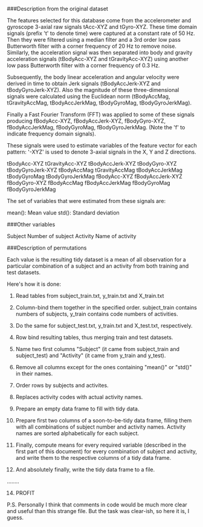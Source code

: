 ###Description from the original dataset

The features selected for this database come from the accelerometer and gyroscope 3-axial raw signals tAcc-XYZ and tGyro-XYZ. These time domain signals (prefix 't' to denote time) were captured at a constant rate of 50 Hz. Then they were filtered using a median filter and a 3rd order low pass Butterworth filter with a corner frequency of 20 Hz to remove noise. Similarly, the acceleration signal was then separated into body and gravity acceleration signals (tBodyAcc-XYZ and tGravityAcc-XYZ) using another low pass Butterworth filter with a corner frequency of 0.3 Hz.

Subsequently, the body linear acceleration and angular velocity were derived in time to obtain Jerk signals (tBodyAccJerk-XYZ and tBodyGyroJerk-XYZ). Also the magnitude of these three-dimensional signals were calculated using the Euclidean norm (tBodyAccMag, tGravityAccMag, tBodyAccJerkMag, tBodyGyroMag, tBodyGyroJerkMag).

Finally a Fast Fourier Transform (FFT) was applied to some of these signals producing fBodyAcc-XYZ, fBodyAccJerk-XYZ, fBodyGyro-XYZ, fBodyAccJerkMag, fBodyGyroMag, fBodyGyroJerkMag. (Note the 'f' to indicate frequency domain signals).

These signals were used to estimate variables of the feature vector for each pattern:
'-XYZ' is used to denote 3-axial signals in the X, Y and Z directions.

tBodyAcc-XYZ
tGravityAcc-XYZ
tBodyAccJerk-XYZ
tBodyGyro-XYZ
tBodyGyroJerk-XYZ
tBodyAccMag
tGravityAccMag
tBodyAccJerkMag
tBodyGyroMag
tBodyGyroJerkMag
fBodyAcc-XYZ
fBodyAccJerk-XYZ
fBodyGyro-XYZ
fBodyAccMag
fBodyAccJerkMag
fBodyGyroMag
fBodyGyroJerkMag

The set of variables that were estimated from these signals are:

mean(): Mean value
std(): Standard deviation

###Other variables

Subject             Number of subject
Activity            Name of activity

###Description of permutations

Each value is the resulting tidy dataset is a mean of all observation
for a particular combination of a subject and an activity from both training
and test datasets.

Here's how it is done:

1) Read tables from subject_train.txt, y_train.txt and X_train.txt

2) Column-bind them together in the specified order. subject_train contains numbers of subjects, y_train contains code numbers of activities.

3) Do the same for subject_test.txt, y_train.txt and X_test.txt, respectively.

4) Row bind resulting tables, thus merging train and test datasets.

5) Name two first columns "Subject" (it came from subject_train and subject_test) and "Activity" (it came from y_train and y_test).

6) Remove all columns except for the ones containing "mean()" or "std()" in their names.

7) Order rows by subjects and activites.

8) Replaces activity codes with actual activity names.

9) Prepare an empty data frame to fill with tidy data.

10) Prepare first two columns of a soon-to-be-tidy data frame, filling them with all combinations of subject number and activity names. Activity names are sorted alphabetically for each subject.

11) Finally, compute means for every required variable (described in the first part of this document) for every combination of subject and activity, and write them to the respective columns of a tidy data frame.

12) And absolutely finally, write the tidy data frame to a file.

........

14) PROFIT

P.S. Personally I think that comments in code would be much more clear and useful than this strange file. But the task was clear-ish, so here it is, I guess.
